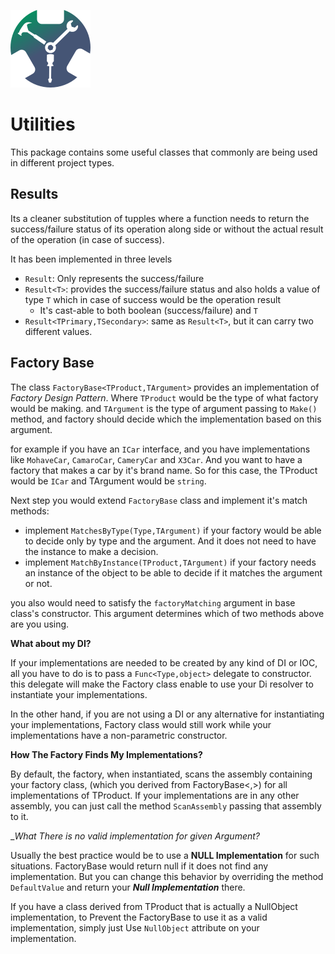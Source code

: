

![Icon](Graphics/icon.png)


Utilities
========

This package contains some useful classes that commonly are being used in 
different project types. 

Results
-------

Its a cleaner substitution of tupples where a function 
needs to return the success/failure status of its 
operation along side or without the actual result of the operation 
(in case of success). 

It has been implemented in three levels
 * ```Result```: Only represents the success/failure
 * ```Result<T>```: provides the success/failure status and also holds 
a value of type ```T``` which in case of success would be the operation result
   * It's cast-able to both boolean (success/failure) and ```T```   
 * ```Result<TPrimary,TSecondary>```: same as ```Result<T>```, but it can 
carry two different values.

Factory Base
------------

The class ```FactoryBase<TProduct,TArgument>``` provides an implementation 
of _Factory Design Pattern_. Where ```TProduct``` would be the type of what factory would 
be making. and ```TArgument``` is the type of argument passing to ```Make()``` 
method, and factory should decide which the implementation based on this argument.


for example if you have an ```ICar``` interface, and you have implementations like 
```MohaveCar```, ```CamaroCar```, ```CameryCar``` and ```X3Car```. And you want to have a 
factory that makes a car by it's brand name. So for this case, the TProduct would be 
```ICar``` and TArgument would be ```string```.

Next step you would extend ```FactoryBase``` class and implement it's match methods:

 * implement ```MatchesByType(Type,TArgument)``` if your factory would be able to decide 
only by type and the argument. And it does not need to have the instance to make a decision.
 * implement ```MatchByInstance(TProduct,TArgument)``` if your factory needs an instance of 
the object to be able to decide if it matches the argument or not.

you also would need to satisfy the ```factoryMatching``` argument in base class's 
constructor. This argument determines which of two methods above are you using.


__What about my DI?__

If your implementations are needed to be created by any kind of DI or IOC,
all you have to do is to pass a ```Func<Type,object>``` delegate to constructor. 
this delegate will make the Factory class enable to use your Di resolver to 
instantiate your implementations. 

In the other hand, if you are not using a DI or any alternative for instantiating 
your implementations, Factory class would still work while your implementations have 
a non-parametric constructor.

__How The Factory Finds My Implementations?__

By default, the factory, when instantiated, scans the assembly containing your factory class,
(which you derived from FactoryBase<,>) for all implementations of TProduct.
If your implementations are in any other assembly, you can just call the method 
```ScanAssembly``` passing that assembly to it.

__What There is no valid implementation for given Argument?_

Usually the best practice would be to use a __NULL Implementation__ for such situations.
 FactoryBase would return null if it does not find any implementation. But you can change 
this behavior by overriding the method ```DefaultValue``` and return your 
___Null Implementation___ there.

If you have a class derived from TProduct that is actually a NullObject implementation, 
to Prevent the FactoryBase to use it as a valid implementation, simply just Use 
```NullObject``` attribute on your implementation.






